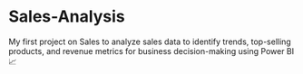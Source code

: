 # Sales-Analysis
My first project on Sales to analyze sales data to identify trends, top-selling products, and revenue metrics for business decision-making using Power BI 📈
